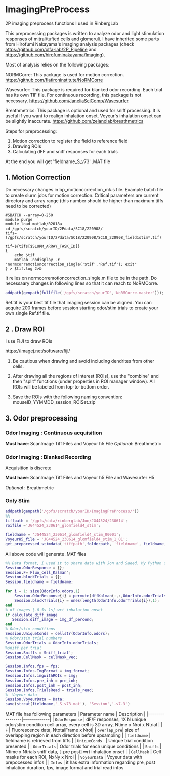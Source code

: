 # ImagingPreProcess
 2P imaging preprocess functions I used in RinbergLab

This preprocessing packages is written to analyze odor and light stimulation responses of mitral/tufted cells and glomeruli. I have inherited some parts  from Hirofumi Nakayama's imaging analysis packages (check  https://github.com/olfa-lab/2P_Pipeline and https://github.com/hirofuminakayama/Imaging).  

Most of analysis relies on the following packages:

NORMCorre: This package is used for motion correction. https://github.com/flatironinstitute/NoRMCorre

Wavesurfer: This package is required for blanked odor recording. Each trial has its own TIF file. For continuous recording, this package is not necessary. https://github.com/JaneliaSciComp/Wavesurfer

Breathmetrics: This package is optional  and  used for sniff processing. It is useful if you want to realign inhalation onset. Voyeur's inhalation onset can be slightly inaccurate. https://github.com/zelanolab/breathmetrics


Steps for preprocessing:
1.  Motion correction to register the field to reference field
2. Drawing ROIs
3. Calculating dFF and sniff responses for each trials

At the end you will get 'fieldname_S_v73' .MAT file 
## 1. Motion Correction
Do necessary changes in bp_motioncorrection_mk.s file. 
Example batch file to create slurm jobs for motion correction. Critical parameters are current directory and array range (this number should be higher than maximum tiffs need to be corrected)
``` batch
#SBATCH --array=0-250
module purge
module load matlab/R2018a
cd /gpfs/scratch/yourID/2Pdata/SC18/220908/
tifs=(/gpfs/scratch/yourID/2Pdata/SC18/220908/SC18_220908_field1stim*.tif)

tif=${tifs[$SLURM_ARRAY_TASK_ID]}
{
    echo $tif
    matlab -nodisplay -r "normcorremotioncorrection_single('$tif','Ref.tif'); exit"
} > $tif.log 2>&

```
It relies on normcorremotioncorrection_single.m file to be in the path. Do necessaary changes in following lines so that it can reach to NoRMCorre.
```matlab
addpath(genpath(fullfile('/gpfs/scratch/yourID','NoRMCorre-master')));
```

Ref.tif is your best tif file that imaging session can be aligned. You  can acquire 200 frames before session starting odor/stim trials to create your own single Ref.tif file.


## 2 . Draw ROI
I use FIJI to  draw ROIs  

https://imagej.net/software/fiji/ 

1.  Be cautious when drawing and avoid including dendrites from other cells.

2. After drawing all the regions of interest (ROIs), use the "combine" and then "split" functions (under properties in ROI manager window). All ROIs will be labeled  from top-to-bottom order.

3. Save the ROIs with the following naming convention: mouseID_YYMMDD_session_ROISet.zip

## 3. Odor preprocessing 
### Odor Imaging :  Continuous acquisition

**Must have**: ScanImage Tiff Files  and Voyeur h5 File
*Optional*: Breathmetric

### Odor Imaging :  Blanked Recording
Acquisition is discrete

**Must have**:  ScanImage Tiff Files  and Voyeur h5 File and Wavesurfer H5 

*Optional* : Breathmetric

### Only Stim

```matlab
addpath(genpath('/gpfs/scratch/yourID/ImagingPreProcess/'))
%%
tiffpath = '/gpfs/data/rinberglab/Jon/JG44524/230614';
roifile ='JG44524_230614_glomfield4_stim';

fieldname = 'JG44524_230614_glomfield4_stim_00001';
VoyeurH5_file = 'JG44524_230614_glomfield4_stim_1_01';
get_prepocessed_stimdata('tiffpath',folderpath, 'fieldname', fieldname, 'roiname', roifile,'VoyeurH5_name', VoyeurH5_file,'isOdor',false,'calculate_diff_image',true)
```


All above code will generate .MAT files
```matlab
%% Data format, I used it to share data with Jon and Saeed. My Python scripts are also written based on this format
Session.OdorResponse = {};
Session.F= Fluo_cell_Kalman';
Session.blockTrials = {};
Session.fieldname = fieldname;

for i = 1: size(OdorInfo.odors,1)
    Session.OdorResponse{i} = permute(dffKalman(:,:,OdorInfo.odorTrials{i}),[2,1,3]);
    Session.blockTrials{i} = ones(length(OdorInfo.odorTrials{i}),1);
end
% df images [-0.5s 1s] wrt inhalation onset
if calculate_diff_image
   Session.diff_image = img_df_percond;
end
% Odor/stim conditions
Session.UniqueConds = cellstr(OdorInfo.odors);
% Odor/stim trial numbers
Session.OdorTrials = OdorInfo.odorTrials;
%sniff per trial
Session.Sniffs = Sniff_trial';
Session.CellMask = cellMask_vec;

Session.Infos.fps = fps;
Session.Infos.ImgFormat = img_format;
Session.Infos.imgwithROIs = img;
Session.Infos.pre_inh = pre_inh;
Session.Infos.post_inh = post_inh;
Session.Infos.TrialsRead = trials_read;
%  Voyeur data
Session.VoyeurData = Data;
save(strcat(fieldname,'_S_v73.mat'), 'Session','-v7.3')
```

MAT file has following parameters
| Parameter name | Description |
|----------------|-------------|
| ```OdorResponse``` | dF/F responses, 1X N unique odor/stim condition cell array, every cell is 3D array, Ntime x Nroi x Ntrial   |
| ```F``` | Fluorescence data, NtotalFrame x Nroi|
| ```overlap_pre```| size of overlapping region in each direction before upsampling  |
| ```fieldname```    | fieldname is retrieved from tiffs |
| ```UniqueConds ``` | Unique trial condition presented |
| ```OdorTrials``` | Odor trials for each unique conditions | 
| ```Sniffs``` | Ntime x Ntrials sniff data, [-pre  post] wrt inhalation onset |
| ```CellMask``` | Cell masks for each ROI, NxNy  x Nroi |
| ```VoyeurData``` | Voyeur data with prepocessed infos |
| ```Infos``` | it has extra information regarding pre, post inhalation duration, fps, image format and trial read infos 
